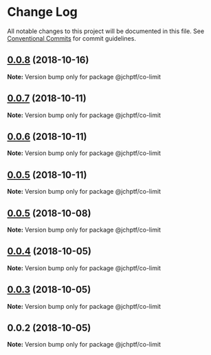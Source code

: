 # Change Log

All notable changes to this project will be documented in this file.
See [Conventional Commits](https://conventionalcommits.org) for commit guidelines.

<a name="0.0.8"></a>
## [0.0.8](https://github.com/jheinnic/portfolio-monorepo/compare/@jchptf/co-limit@0.0.7...@jchptf/co-limit@0.0.8) (2018-10-16)




**Note:** Version bump only for package @jchptf/co-limit

<a name="0.0.7"></a>
## [0.0.7](https://github.com/jheinnic/portfolio-monorepo/compare/@jchptf/co-limit@0.0.6...@jchptf/co-limit@0.0.7) (2018-10-11)




**Note:** Version bump only for package @jchptf/co-limit

<a name="0.0.6"></a>
## [0.0.6](https://github.com/jheinnic/portfolio-monorepo/compare/@jchptf/co-limit@0.0.5...@jchptf/co-limit@0.0.6) (2018-10-11)




**Note:** Version bump only for package @jchptf/co-limit

<a name="0.0.5"></a>
## [0.0.5](https://github.com/jheinnic/portfolio-monorepo/compare/@jchptf/co-limit@0.0.5...@jchptf/co-limit@0.0.5) (2018-10-11)




**Note:** Version bump only for package @jchptf/co-limit

<a name="0.0.5"></a>
## [0.0.5](https://github.com/jheinnic/portfolio-monorepo/compare/@jchptf/co-limit@0.0.4...@jchptf/co-limit@0.0.5) (2018-10-08)




**Note:** Version bump only for package @jchptf/co-limit

<a name="0.0.4"></a>
## [0.0.4](https://github.com/jheinnic/portfolio-monorepo/compare/@jchptf/co-limit@0.0.3...@jchptf/co-limit@0.0.4) (2018-10-05)




**Note:** Version bump only for package @jchptf/co-limit

<a name="0.0.3"></a>
## [0.0.3](https://github.com/jheinnic/portfolio-monorepo/compare/@jchptf/co-limit@0.0.2...@jchptf/co-limit@0.0.3) (2018-10-05)




**Note:** Version bump only for package @jchptf/co-limit

<a name="0.0.2"></a>
## 0.0.2 (2018-10-05)




**Note:** Version bump only for package @jchptf/co-limit
